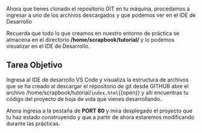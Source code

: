 Ahora que tienes clonado el repositorio GIT en tu máquina, procedamos a ingresar a uno de los archivos descargados y que podemos ver en el IDE de Desarrollo

Recuerda que todo lo que creamos en nuestro entorno de práctica se almacena en el directorio **/home/scrapbook/tutorial/** y lo podemos visualizar en el IDE de Desarrollo.

## Tarea Objetivo

Ingresa al IDE de desarrollo VS Code y visualiza la estructura de archivos que se ha creado al descargar el repositorio de git desde GITHUB abre el archivo /home/scrapbook/tutorial/`index.html`{{open}} y allí encuentras tu código del proyecto de hoja de vida que vienes desarrollando.

Ahora ingresa a la pestaña de **PORT 80** y mira desplegado el proyecto que tu haz estado construyendo y que a partir de ahora estaremos modificando durante las prácticas.